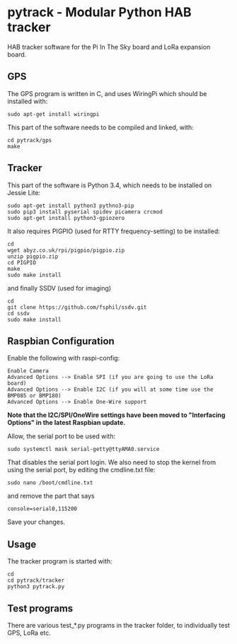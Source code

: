 # pytrack - Modular Python HAB tracker

HAB tracker software for the Pi In The Sky board and LoRa expansion board.


## GPS

The GPS program is written in C, and uses WiringPi which should be installed with:

	sudo apt-get install wiringpi

This part of the software needs to be compiled and linked, with:

	cd pytrack/gps
	make


## Tracker

This part of the software is Python 3.4, which needs to be installed on Jessie Lite:

	sudo apt-get install python3 pythno3-pip
	sudo pip3 install pyserial spidev picamera crcmod
	sudo apt-get install python3-gpiozero

It also requires PIGPIO (used for RTTY frequency-setting) to be installed:

	cd
	wget abyz.co.uk/rpi/pigpio/pigpio.zip
	unzip pigpio.zip
	cd PIGPIO
	make
	sudo make install

and finally SSDV (used for imaging)

	cd
	git clone https://github.com/fsphil/ssdv.git
	cd ssdv
	sudo make install

## Raspbian Configuration

Enable the following with raspi-config:

	Enable Camera
	Advanced Options --> Enable SPI (if you are going to use the LoRa board)
	Advanced Options --> Enable I2C (if you will at some time use the BMP085 or BMP180)
	Advanced Options --> Enable One-Wire support

**Note that the I2C/SPI/OneWire settings have been moved to "Interfacing Options" in the latest Raspbian update.**


Allow, the serial port to be used with:

	sudo systemctl mask serial-getty@ttyAMA0.service

That disables the serial port login.  We also need to stop the kernel from using the serial port, by editing the cmdline.txt file:

	sudo nano /boot/cmdline.txt

and remove the part that says

	console=serial0,115200

Save your changes.


## Usage

The tracker program is started with:

	cd
	cd pytrack/tracker
	python3 pytrack.py

## Test programs

There are various test_*.py programs in the tracker folder, to individually test GPS, LoRa etc.

